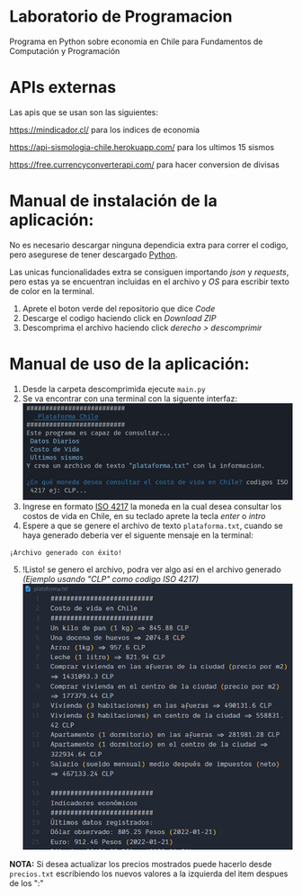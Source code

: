 # Laboratorio de Programacion
Programa en Python sobre economia en Chile para Fundamentos de Computación y Programación

# APIs externas
Las apis que se usan son las siguientes:

https://mindicador.cl/ para los indices de economia

https://api-sismologia-chile.herokuapp.com/ para los ultimos 15 sismos

https://free.currencyconverterapi.com/ para hacer conversion de divisas

# Manual de instalación de la aplicación:
No es necesario descargar ninguna dependicia extra para correr el codigo, pero asegurese de tener descargado [Python](https://www.python.org/downloads/).

Las unicas funcionalidades extra se consiguen importando *json* y *requests*, pero estas ya se encuentran incluidas en el archivo y *OS* para escribir texto de color en la terminal.

1. Aprete el boton verde del repositorio que dice *Code*
2. Descarge el codigo haciendo click en *Download ZIP*
3. Descomprima el archivo haciendo click *derecho > descomprimir*

# Manual de uso de la aplicación:
1. Desde la carpeta descomprimida ejecute ```main.py```
2. Se va encontrar con una terminal con la siguente interfaz:
![1-interfaz](https://github.com/caceresrene/progra-lab/blob/main/screenshots/1-interfaz.png?raw=true)
3. Ingrese en formato [ISO 4217](https://en.wikipedia.org/wiki/ISO_4217) la moneda en la cual desea consultar los costos de vida en Chile, en su teclado aprete la tecla *enter* o *intro*
4. Espere a que se genere el archivo de texto ```plataforma.txt```, cuando se haya generado deberia ver el siguente mensaje en la terminal:
```
¡Archivo generado con éxito!
```
5. !Listo! se genero el archivo, podra ver algo asi en el archivo generado *(Ejemplo usando "CLP" como codigo ISO 4217)*
![3-ejemplo-plataforma-CLP](https://github.com/caceresrene/progra-lab/blob/main/screenshots/3-ejemplo-plataforma-CLP.png?raw=true)

**NOTA:** Si desea actualizar los precios mostrados puede hacerlo desde ```precios.txt``` escribiendo los nuevos valores a la izquierda del item despues de los ":"
